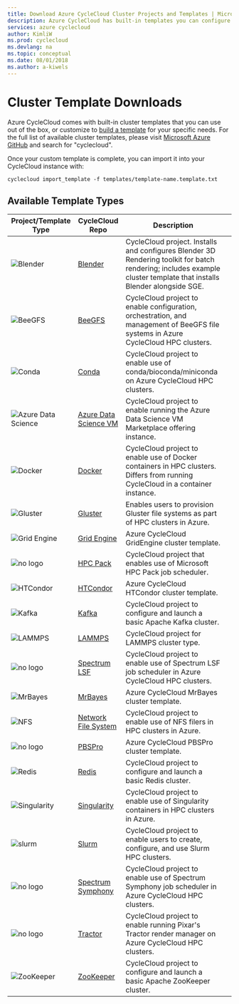 ```yaml
---
title: Download Azure CycleCloud Cluster Projects and Templates | Microsoft Docs
description: Azure CycleCloud has built-in templates you can configure and edit to make your own custom templates.
services: azure cyclecloud
author: KimliW
ms.prod: cyclecloud
ms.devlang: na
ms.topic: conceptual
ms.date: 08/01/2018
ms.author: a-kiwels
---
```


# Cluster Template Downloads

Azure CycleCloud comes with built-in cluster templates that you can use out of the box, or customize to [build a template](cluster-templates.md) for your specific needs. For the full list of available cluster templates, please visit [Microsoft Azure GitHub](https://github.com/Azure?utf8=%E2%9C%93&q=cyclecloud&type=&language=) and search for "cyclecloud".

Once your custom template is complete, you can import it into your CycleCloud instance with:

```azurecli-interactive
cyclecloud import_template -f templates/template-name.template.txt
```

## Available Template Types

| Project/Template Type                                    | CycleCloud Repo                                             | Description                                                                                                                                                          |     |
| -------------------------------------------------------- | ---------------------------------------------------------------------------- | -------------------------------------------------------------------------------------------------------------------------------------------------------------------- | --- |
| ![Blender](~/media/index/blender.png)                 | [Blender](https://github.com/Azure/cyclecloud-blender)                       | CycleCloud project. Installs and configures Blender 3D Rendering toolkit for batch rendering; includes example cluster template that installs Blender alongside SGE. |     |
| ![BeeGFS](~/media/index/beegfs.png)                   | [BeeGFS](https://github.com/Azure/cyclecloud-beegfs)                         | CycleCloud project to enable configuration, orchestration, and management of BeeGFS file systems in Azure CycleCloud HPC clusters.                                   |     |
| ![Conda](~/media/index/conda.png)                     | [Conda](https://github.com/Azure/cyclecloud-conda)                           | CycleCloud project to enable use of conda/bioconda/miniconda on Azure CycleCloud HPC clusters.                                                                       |     |
| ![Azure Data Science](~/media/index/data-science.png) | [Azure Data Science VM](https://github.com/Azure/cyclecloud-data-science-vm) | CycleCloud project to enable running the Azure Data Science VM Marketplace offering instance.                                                                        |     |
| ![Docker](~/media/index/docker.png)                   | [Docker](https://github.com/Azure/cyclecloud-docker)                         | CycleCloud project to enable use of Docker containers in HPC clusters. Differs from running CycleCloud in a container instance.                                      |     |
| ![Gluster](~/media/index/gluster.png)                 | [Gluster](https://github.com/Azure/cyclecloud-gluster)                       | Enables users to provision Gluster file systems as part of HPC clusters in Azure.                                                                                    |     |
| ![Grid Engine](~/media/index/grid-engine.png)         | [Grid Engine](https://github.com/Azure/cyclecloud-gridengine)                | Azure CycleCloud GridEngine cluster template.                                                                                                                        |     |
| ![no logo](~/media/index/default.png)                 | [HPC Pack](https://github.com/Azure/cyclecloud-hpcpack)                      | CycleCloud project that enables use of Microsoft HPC Pack job scheduler.                                                                                             |     |
| ![HTCondor](~/media/index/htcondor.png)               | [HTCondor](https://github.com/Azure/cyclecloud-htcondor)                     | Azure CycleCloud HTCondor cluster template.                                                                                                                          |     |
| ![Kafka](~/media/index/kafka.png)                     | [Kafka](https://github.com/Azure/cyclecloud-kafka)                           | CycleCloud project to configure and launch a basic Apache Kafka cluster.                                                                                             |     |
| ![LAMMPS](~/media/index/lammps.png)                   | [LAMMPS](https://github.com/Azure/cyclecloud-lammps)                         | CycleCloud project for LAMMPS cluster type.                                                                                                                          |     |
| ![no logo](~/media/index/default.png)                 | [Spectrum LSF](https://github.com/Azure/cyclecloud-lsf)                      | CycleCloud project to enable use of Spectrum LSF job scheduler in Azure CycleCloud HPC clusters.                                                                     |     |
| ![MrBayes](~/media/index/mr-bayes.png)                | [MrBayes](https://github.com/Azure/cyclecloud-mrbayes)                       | Azure CycleCloud MrBayes cluster template.                                                                                                                           |     |
| ![NFS](~/media/index/nfs.png)                                                      | [Network File System](https://github.com/Azure/cyclecloud-nfs)               | CycleCloud project to enable use of NFS filers in HPC clusters in Azure.                                                                                             |     |
| ![no logo](~/media/index/default.png)                                                      | [PBSPro](https://github.com/Azure/cyclecloud-pbspro)                         | Azure CycleCloud PBSPro cluster template.                                                                                                                            |     |
| ![Redis](~/media/index/default.png)                                                         | [Redis](https://github.com/Azure/cyclecloud-redis)                           | CycleCloud project to configure and launch a basic Redis cluster.                                                                                                    |     |
| ![Singularity](~/media/index/singularity.png)                                                      | [Singularity](https://github.com/Azure/cyclecloud-singularity)               | CycleCloud project to enable use of Singularity containers in HPC clusters in Azure.                                                                                 |     |
| ![slurm](~/media/index/slurm.png)                                                      | [Slurm](https://github.com/Azure/cyclecloud-slurm)                           | CycleCloud project to enable users to create, configure, and use Slurm HPC clusters.                                                                                 |     |
| ![no logo](~/media/index/default.png)                                                      | [Spectrum Symphony](https://github.com/Azure/cyclecloud-symphony)            | CycleCloud project to enable use of Spectrum Symphony job scheduler in Azure CycleCloud HPC clusters.                                                                |     |
| ![no logo](~/media/index/default.png)                                                      | [Tractor](https://github.com/Azure/cyclecloud-tractor)                       | CycleCloud project to enable running Pixar's Tractor render manager on Azure CycleCloud HPC clusters.                                                                |     |
| ![ZooKeeper](~/media/index/zookeeper.png)                                                      | [ZooKeeper](https://github.com/Azure/cyclecloud-zookeeper)                   | CycleCloud project to configure and launch a basic Apache ZooKeeper cluster.                                                                                         |     |

